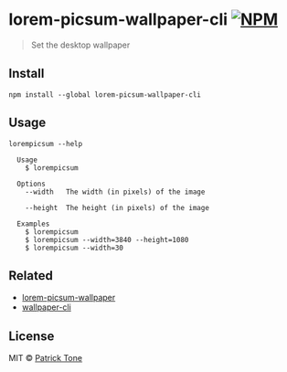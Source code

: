 # lorem-picsum-wallpaper-cli [![NPM](https://nodei.co/npm/lorem-picsum-wallpaper-cli.png?mini=true)](https://nodei.co/npm/lorem-picsum-wallpaper-cli/)

> Set the desktop wallpaper

## Install

```
npm install --global lorem-picsum-wallpaper-cli
```

## Usage

```
lorempicsum --help

  Usage
    $ lorempicsum
  
  Options
    --width   The width (in pixels) of the image
    
    --height  The height (in pixels) of the image
  
  Examples
    $ lorempicsum
    $ lorempicsum --width=3840 --height=1080
    $ lorempicsum --width=30
```

## Related

- [lorem-picsum-wallpaper](https://github.com/the-pat/lorem-picsum-wallpaper)
- [wallpaper-cli](https://github.com/sindresorhus/wallpaper-cli)

## License

MIT © [Patrick Tone](https://patrickt.one)
